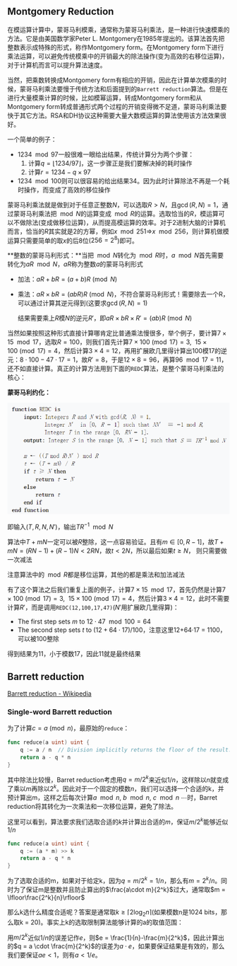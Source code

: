 ## Montgomery Reduction

在模运算计算中，蒙哥马利模乘，通常称为蒙哥马利乘法，是一种进行快速模乘的方法。它是由美国数学家Peter L. Montgomery在1985年提出的。该算法首先把整数表示成特殊的形式，称作Montgomery form。在Montgomery form下进行乘法运算，可以避免传统模乘中的开销最大的除法操作(变为高效的右移位运算)，对于计算机而言可以提升算法速度。

当然，把乘数转换成Montgomery form有相应的开销，因此在计算单次模乘的时候，蒙哥马利乘法要慢于传统方法和后面提到的`Barrett reduction`算法。但是在进行大量模乘计算的时候，比如模幂运算，转成Montgomery form和从Montgomery form转成普通形式两个过程的开销变得微不足道，蒙哥马利乘法要快于其它方法。RSA和DH协议这种需要大量大数模运算的算法使用该方法效果很好。

一个简单的例子：

- $1234\mod 97$一般很难一眼给出结果，传统计算分为两个步骤：
  1. 计算$q = \lfloor1234/97\rfloor$，这一步骤正是我们要解决掉的耗时操作
  2. 计算$r = 1234-q\times 97$
- $1234\mod 100$则可以很容易的给出结果34。因为此时计算除法不再是一个耗时操作，而变成了高效的移位操作

蒙哥马利乘法就是做到对于任意正整数$N$，可以选取$R>N$，且$\gcd(R,N) = 1$，通过蒙哥马利乘法把$\mod N$的运算变成$\mod R$的运算。选取恰当的$R$，模运算可以不做除法(变成做移位运算)，从而提高模运算的效率。对于2进制大脑的计算机而言，恰当的$R$其实就是2的方幂，例如$x\mod 251$$\Longrightarrow$$x\mod 256$，则计算机做模运算只需要简单的取$x$的后8位($256 = 2^8$)即可。

**整数的蒙哥马利形式：**当把$\mod N$转化为$\mod R$时，$a\mod N$首先需要转化为$aR\mod N$，$aR$称为整数$a$的蒙哥马利形式

- 加法：$aR+bR = (a+b)R\pmod{N}$

- 乘法：$aR\times bR = (abR)R\pmod{N}$，不符合蒙哥马利形式！需要除去一个R，可以通过计算其逆元得到(这要求$\gcd(R,N) = 1$)

  结果需要乘上$R$模$N$的逆元$R'$，即$aR\times bR \times R' = (ab)R\pmod N$

当然如果按照这种形式直接计算哪肯定比普通乘法慢很多，举个例子，要计算$7\times 15\mod 17$，选取$R=100$，则我们首先计算$7\times 100\pmod {17} = 3,~~15\times 100\pmod{17} = 4$，然后计算$3\times 4 = 12$，再用扩展欧几里得计算出$100$模17的逆元：$8⋅100 − 47⋅17 = 1$，故$R' = 8$，于是$12\times 8= 96$，再算$96\mod 17 = 11$，还不如直接计算。真正的计算方法用到下面的`REDC`算法，是整个蒙哥马利乘法的核心：

**蒙哥马利约化：**

<img src="https://github.com/cat538/images-auto/raw/main/img/image-20220124194117921.png" alt="image-20220124194117921" style="zoom: 80%;" />

即输入$(T,R,N,N')$，输出$TR^{-1}\mod N$

算法中$T+mN$一定可以被$R$整除，这一点容易验证。且有$m\in [0, R − 1]$，故$T+mN=(RN − 1) + (R − 1)N<2RN$，故$t<2N$，所以最后如果$t\geq N$， 则只需要做一次减法

注意算法中的$\mod R$都是移位运算，其他的都是乘法和加法减法

有了这个算法之后我们重复上面的例子，计算$7\times 15\mod 17$，首先仍然是计算$7\times 100\pmod {17} = 3,~~15\times 100\pmod{17} = 4$，然后计算$3\times 4 = 12$，此时不需要计算$R'$，而是调用`REDC(12,100,17,47)`($N'$用扩展欧几里得算)：

- The first step sets *m* to $12 ⋅ 47 \mod 100 = 64$
- The second step sets *t* to $(12 + 64 ⋅ 17) / 100$，注意这里12+64·17 = 1100，可以被100整除

得到结果为11，小于模数17，因此11就是最终结果

## Barrett reduction

[Barrett reduction - Wikipedia](https://en.wikipedia.org/wiki/Barrett_reduction)

### Single-word Barrett reduction

为了计算$c = a \pmod n$，最原始的`reduce`：

``` go
func reduce(a uint) uint {
    q := a / n  // Division implicitly returns the floor of the result.
    return a - q * n
}
```

其中除法比较慢，Barret reduction考虑用$q = m/2^k$来近似$1/n$，这样除以$n$就变成了乘以$m$再除以$2^k$。因此对于一个固定的模数$n$，我们可以选择一个合适的k，并预计算出m，这样之后每次计算$a\mod n,~b\mod n,~c\mod n~ \cdots$时，Barret reduction将其转化为一次乘法和一次移位运算，避免了除法。

这里可以看到，算法要求我们选取合适的$k$并计算出合适的$m$，保证$m/2^k$能够近似$1/n$
``` go
func reduce(a uint) uint {
    q := (a * m) >> k
    return a - q * n
}
```

为了选取合适的m，如果对于给定k，因为$q = m/2^k = 1/n$，那么有$m=2^k/n$。同时为了保证m是整数并且防止算出的$\frac{a\cdot m}{2^k}$过大，通常取$m = \lfloor\frac{2^k}{n}\rfloor$

那么k选什么精度合适呢？答案是通常取$k\geq \lceil 2\log_2 n \rceil$(如果模数n是1024 bits，那么取k = 20)。事实上k的选取限制算法能够计算的a的取值范围：

用$m/2^k$近似$1/n$的误差记作$e$，则$e = \frac{1}{n}-\frac{m}{2^k}$，因此计算出的$q = a \cdot \frac{m}{2^k}$的误差为$a\cdot e$，如果要保证结果是有效的，那么我们要保证$ae<1$，则有$a<1/e$。